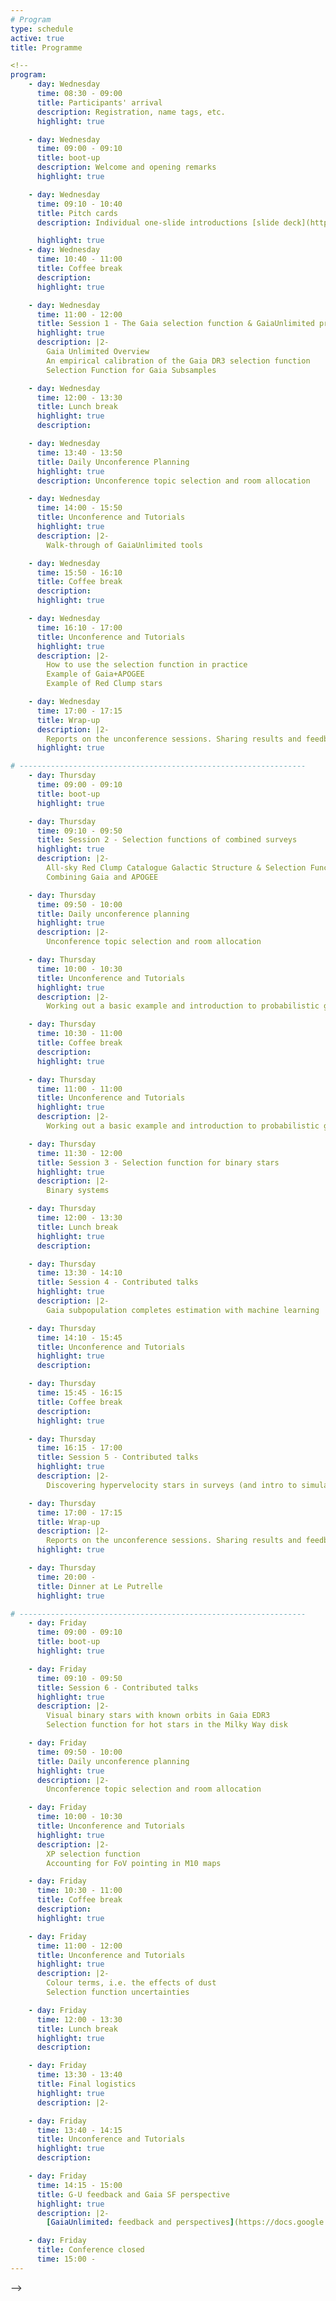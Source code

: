 ```yaml
---
# Program
type: schedule
active: true
title: Programme

<!--
program:
    - day: Wednesday
      time: 08:30 - 09:00
      title: Participants' arrival
      description: Registration, name tags, etc.
      highlight: true

    - day: Wednesday
      time: 09:00 - 09:10
      title: boot-up
      description: Welcome and opening remarks
      highlight: true

    - day: Wednesday
      time: 09:10 - 10:40
      title: Pitch cards
      description: Individual one-slide introductions [slide deck](https://docs.google.com/presentation/d/1DMuGoX2aH8UmRljtFMGLIxDNfSxdNnoF6J4XYfX-qvI/edit?usp=sharing)

      highlight: true
    - day: Wednesday
      time: 10:40 - 11:00
      title: Coffee break
      description:
      highlight: true

    - day: Wednesday
      time: 11:00 - 12:00
      title: Session 1 - The Gaia selection function & GaiaUnlimited project
      highlight: true
      description: |2-
        Gaia Unlimited Overview
        An empirical calibration of the Gaia DR3 selection function
        Selection Function for Gaia Subsamples

    - day: Wednesday
      time: 12:00 - 13:30
      title: Lunch break
      highlight: true
      description:

    - day: Wednesday
      time: 13:40 - 13:50
      title: Daily Unconference Planning
      highlight: true
      description: Unconference topic selection and room allocation

    - day: Wednesday
      time: 14:00 - 15:50
      title: Unconference and Tutorials
      highlight: true
      description: |2-
        Walk-through of GaiaUnlimited tools

    - day: Wednesday
      time: 15:50 - 16:10
      title: Coffee break
      description:
      highlight: true

    - day: Wednesday
      time: 16:10 - 17:00
      title: Unconference and Tutorials
      highlight: true
      description: |2-
        How to use the selection function in practice
        Example of Gaia+APOGEE
        Example of Red Clump stars

    - day: Wednesday
      time: 17:00 - 17:15
      title: Wrap-up
      description: |2-
        Reports on the unconference sessions. Sharing results and feedback.
      highlight: true

# ----------------------------------------------------------------
    - day: Thursday
      time: 09:00 - 09:10
      title: boot-up
      highlight: true

    - day: Thursday
      time: 09:10 - 09:50
      title: Session 2 - Selection functions of combined surveys
      highlight: true
      description: |2-
        All-sky Red Clump Catalogue Galactic Structure & Selection Functions (Gaia + 2MASS example)
        Combining Gaia and APOGEE

    - day: Thursday
      time: 09:50 - 10:00
      title: Daily unconference planning
      highlight: true
      description: |2-
        Unconference topic selection and room allocation

    - day: Thursday
      time: 10:00 - 10:30
      title: Unconference and Tutorials
      highlight: true
      description: |2-
        Working out a basic example and introduction to probabilistic graphical models

    - day: Thursday
      time: 10:30 - 11:00
      title: Coffee break
      description:
      highlight: true

    - day: Thursday
      time: 11:00 - 11:00
      title: Unconference and Tutorials
      highlight: true
      description: |2-
        Working out a basic example and introduction to probabilistic graphical models (continued)

    - day: Thursday
      time: 11:30 - 12:00
      title: Session 3 - Selection function for binary stars
      highlight: true
      description: |2-
        Binary systems

    - day: Thursday
      time: 12:00 - 13:30
      title: Lunch break
      highlight: true
      description:

    - day: Thursday
      time: 13:30 - 14:10
      title: Session 4 - Contributed talks
      highlight: true
      description: |2-
        Gaia subpopulation completes estimation with machine learning

    - day: Thursday
      time: 14:10 - 15:45
      title: Unconference and Tutorials
      highlight: true
      description:

    - day: Thursday
      time: 15:45 - 16:15
      title: Coffee break
      description:
      highlight: true

    - day: Thursday
      time: 16:15 - 17:00
      title: Session 5 - Contributed talks
      highlight: true
      description: |2-
        Discovering hypervelocity stars in surveys (and intro to simulating Gaia data)

    - day: Thursday
      time: 17:00 - 17:15
      title: Wrap-up
      description: |2-
        Reports on the unconference sessions. Sharing results and feedback.
      highlight: true

    - day: Thursday
      time: 20:00 -
      title: Dinner at Le Putrelle
      highlight: true

# ----------------------------------------------------------------
    - day: Friday
      time: 09:00 - 09:10
      title: boot-up
      highlight: true

    - day: Friday
      time: 09:10 - 09:50
      title: Session 6 - Contributed talks
      highlight: true
      description: |2-
        Visual binary stars with known orbits in Gaia EDR3
        Selection function for hot stars in the Milky Way disk

    - day: Friday
      time: 09:50 - 10:00
      title: Daily unconference planning
      highlight: true
      description: |2-
        Unconference topic selection and room allocation

    - day: Friday
      time: 10:00 - 10:30
      title: Unconference and Tutorials
      highlight: true
      description: |2-
        XP selection function
        Accounting for FoV pointing in M10 maps

    - day: Friday
      time: 10:30 - 11:00
      title: Coffee break
      description:
      highlight: true

    - day: Friday
      time: 11:00 - 12:00
      title: Unconference and Tutorials
      highlight: true
      description: |2-
        Colour terms, i.e. the effects of dust
        Selection function uncertainties

    - day: Friday
      time: 12:00 - 13:30
      title: Lunch break
      highlight: true
      description:

    - day: Friday
      time: 13:30 - 13:40
      title: Final logistics
      highlight: true
      description: |2-

    - day: Friday
      time: 13:40 - 14:15
      title: Unconference and Tutorials
      highlight: true
      description:

    - day: Friday
      time: 14:15 - 15:00
      title: G-U feedback and Gaia SF perspective
      highlight: true
      description: |2-
        [GaiaUnlimited: feedback and perspectives](https://docs.google.com/presentation/d/1LfolYKhNpoamnOsywGSAr1ubpAkt2hg8E9MQmFacOEs/edit?usp=sharing), by Anthony Brown

    - day: Friday
      title: Conference closed
      time: 15:00 -
---
```

-->

<!--
<i class="fa-regular fa-calendar" style="font-size:26px";></i> _The program is preliminary and will be updated soon._
-->
